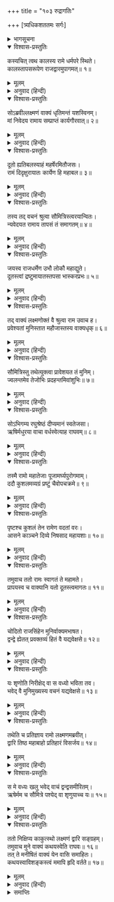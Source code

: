 +++
title = "१०३ रुद्रागतिः"

+++
[त्र्यधिकशततमः सर्गः]



<details><summary>भागसूचना</summary>

103. श्रीरामके यहाँ कालका आगमन और एक कठोर शर्तके साथ उनका वार्ताके लिये उद्यत होना
</details>

<details open><summary>विश्वास-प्रस्तुतिः</summary>

कस्यचित् त्वथ कालस्य रामे धर्मपरे स्थिते।  
कालस्तापसरूपेण राजद्वारमुपागमत्॥ १॥
</details>

<details><summary>मूलम्</summary>

कस्यचित् त्वथ कालस्य रामे धर्मपरे स्थिते।  
कालस्तापसरूपेण राजद्वारमुपागमत्॥ १॥
</details>

<details><summary>अनुवाद (हिन्दी)</summary>

तदनन्तर कुछ समय और बीत जानेपर जब कि भगवान् श्रीराम धर्मपूर्वक अयोध्याके राज्यका पालन कर रहे थे, साक्षात् काल तपस्वीके रूपमें राजभवनके द्वारपर आया॥ १॥
</details>

<details open><summary>विश्वास-प्रस्तुतिः</summary>

सोऽब्रवील्लक्ष्मणं वाक्यं धृतिमन्तं यशस्विनम्।  
मां निवेदय रामाय सम्प्राप्तं कार्यगौरवात्॥ २॥
</details>

<details><summary>मूलम्</summary>

सोऽब्रवील्लक्ष्मणं वाक्यं धृतिमन्तं यशस्विनम्।  
मां निवेदय रामाय सम्प्राप्तं कार्यगौरवात्॥ २॥
</details>

<details><summary>अनुवाद (हिन्दी)</summary>

उसने द्वारपर खड़े हुए धैर्यवान् एवं यशस्वी लक्ष्मणसे कहा—‘मैं एक भारी कार्यसे आया हूँ। तुम श्रीरामचन्द्रजीसे मेरे आगमनकी सूचना दे दो॥ २॥
</details>

<details open><summary>विश्वास-प्रस्तुतिः</summary>

दूतो ह्यतिबलस्याहं महर्षेरमितौजसः।  
रामं दिदृक्षुरायातः कार्येण हि महाबल॥ ३॥
</details>

<details><summary>मूलम्</summary>

दूतो ह्यतिबलस्याहं महर्षेरमितौजसः।  
रामं दिदृक्षुरायातः कार्येण हि महाबल॥ ३॥
</details>

<details><summary>अनुवाद (हिन्दी)</summary>

‘महाबली लक्ष्मण! मैं अमित तेजस्वी महर्षि अतिबलका दूत हूँ और एक आवश्यक कार्यवश श्रीरामचन्द्रजीसे मिलने आया हूँ’॥ ३॥
</details>

<details open><summary>विश्वास-प्रस्तुतिः</summary>

तस्य तद् वचनं श्रुत्वा सौमित्रिस्त्वरयान्वितः।  
न्यवेदयत रामाय तापसं तं समागतम्॥ ४॥
</details>

<details><summary>मूलम्</summary>

तस्य तद् वचनं श्रुत्वा सौमित्रिस्त्वरयान्वितः।  
न्यवेदयत रामाय तापसं तं समागतम्॥ ४॥
</details>

<details><summary>अनुवाद (हिन्दी)</summary>

उसकी वह बात सुनकर सुमित्राकुमार लक्ष्मणने बड़ी उतावलीके साथ भीतर जाकर श्रीरामचन्द्रजीसे उस तापसके आगमनकी सूचना दी—॥ ४॥
</details>

<details open><summary>विश्वास-प्रस्तुतिः</summary>

जयस्व राजधर्मेण उभौ लोकौ महाद्युते।  
दूतस्त्वां द्रष्टुमायातस्तपसा भास्करप्रभः॥ ५॥
</details>

<details><summary>मूलम्</summary>

जयस्व राजधर्मेण उभौ लोकौ महाद्युते।  
दूतस्त्वां द्रष्टुमायातस्तपसा भास्करप्रभः॥ ५॥
</details>

<details><summary>अनुवाद (हिन्दी)</summary>

‘महातेजस्वी महाराज! आप अपने राजधर्मके प्रभावसे इहलोक और परलोकपर भी विजयी हों। एक महर्षि दूतके रूपमें आपसे मिलने आये हैं। वे तपस्याजनित तेजसे सूर्यके समान प्रकाशित हो रहे हैं’॥ ५॥
</details>

<details open><summary>विश्वास-प्रस्तुतिः</summary>

तद् वाक्यं लक्ष्मणोक्तं वै श्रुत्वा राम उवाच ह।  
प्रवेश्यतां मुनिस्तात महौजास्तस्य वाक्यधृक्॥ ६॥
</details>

<details><summary>मूलम्</summary>

तद् वाक्यं लक्ष्मणोक्तं वै श्रुत्वा राम उवाच ह।  
प्रवेश्यतां मुनिस्तात महौजास्तस्य वाक्यधृक्॥ ६॥
</details>

<details><summary>अनुवाद (हिन्दी)</summary>

लक्ष्मणकी कही हुई वह बात सुनकर श्रीरामने कहा—‘तात! उन महातेजस्वी मुनिको भीतर ले आओ, जो कि अपने स्वामीके संदेश लेकर आये हैं’॥ ६॥
</details>

<details open><summary>विश्वास-प्रस्तुतिः</summary>

सौमित्रिस्तु तथेत्युक्त्वा प्रावेशयत तं मुनिम्।  
ज्वलन्तमेव तेजोभिः प्रदहन्तमिवांशुभिः॥ ७॥
</details>

<details><summary>मूलम्</summary>

सौमित्रिस्तु तथेत्युक्त्वा प्रावेशयत तं मुनिम्।  
ज्वलन्तमेव तेजोभिः प्रदहन्तमिवांशुभिः॥ ७॥
</details>

<details><summary>अनुवाद (हिन्दी)</summary>

तब ‘जो आज्ञा’ कहकर सुमित्राकुमार उन मुनिको भीतर ले आये। वे तेजसे प्रज्वलित होते और अपनी प्रखर किरणोंसे दग्ध करते हुए-से जान पड़ते थे॥ ७॥
</details>

<details open><summary>विश्वास-प्रस्तुतिः</summary>

सोऽभिगम्य रघुश्रेष्ठं दीप्यमानं स्वतेजसा।  
ऋषिर्मधुरया वाचा वर्धस्वेत्याह राघवम्॥ ८॥
</details>

<details><summary>मूलम्</summary>

सोऽभिगम्य रघुश्रेष्ठं दीप्यमानं स्वतेजसा।  
ऋषिर्मधुरया वाचा वर्धस्वेत्याह राघवम्॥ ८॥
</details>

<details><summary>अनुवाद (हिन्दी)</summary>

अपने तेजसे दीप्तिमान् रघुकुलतिलक श्रीरामके पास पहुँचकर ऋषिने उनसे मधुर वाणीमें कहा—‘रघुनन्दन! आपका अभ्युदय हो’॥ ८॥
</details>

<details open><summary>विश्वास-प्रस्तुतिः</summary>

तस्मै रामो महातेजाः पूजामर्घ्यपुरोगमाम्।  
ददौ कुशलमव्यग्रं प्रष्टुं चैवोपचक्रमे॥ ९॥
</details>

<details><summary>मूलम्</summary>

तस्मै रामो महातेजाः पूजामर्घ्यपुरोगमाम्।  
ददौ कुशलमव्यग्रं प्रष्टुं चैवोपचक्रमे॥ ९॥
</details>

<details><summary>अनुवाद (हिन्दी)</summary>

महातेजस्वी श्रीरामने उन्हें पाद्य-अर्घ्य आदि पूजनोपचार समर्पित किया और शान्तभावसे उनका कुशल-समाचार पूछना आरम्भ किया॥ ९॥
</details>

<details open><summary>विश्वास-प्रस्तुतिः</summary>

पृष्टश्च कुशलं तेन रामेण वदतां वरः।  
आसने काञ्चने दिव्ये निषसाद महायशाः॥ १०॥
</details>

<details><summary>मूलम्</summary>

पृष्टश्च कुशलं तेन रामेण वदतां वरः।  
आसने काञ्चने दिव्ये निषसाद महायशाः॥ १०॥
</details>

<details><summary>अनुवाद (हिन्दी)</summary>

श्रीरामके पूछनेपर वक्ताओंमें श्रेष्ठ महायशस्वी मुनि कुशल-समाचार बताकर दिव्य सुवर्णमय आसनपर विराजमान हुए॥ १०॥
</details>

<details open><summary>विश्वास-प्रस्तुतिः</summary>

तमुवाच ततो रामः स्वागतं ते महामते।  
प्रापयस्व च वाक्यानि यतो दूतस्त्वमागतः॥ ११॥
</details>

<details><summary>मूलम्</summary>

तमुवाच ततो रामः स्वागतं ते महामते।  
प्रापयस्व च वाक्यानि यतो दूतस्त्वमागतः॥ ११॥
</details>

<details><summary>अनुवाद (हिन्दी)</summary>

तदनन्तर श्रीरामने उनसे कहा—‘महामते! आपका स्वागत है। आप जिनके दूत होकर यहाँ पधारे हैं, उनका संदेश सुनाइये’॥ ११॥
</details>

<details open><summary>विश्वास-प्रस्तुतिः</summary>

चोदितो राजसिंहेन मुनिर्वाक्यमभाषत।  
द्वन्द्वे ह्येतत् प्रवक्तव्यं हितं वै यद्यवेक्षसे॥ १२॥
</details>

<details><summary>मूलम्</summary>

चोदितो राजसिंहेन मुनिर्वाक्यमभाषत।  
द्वन्द्वे ह्येतत् प्रवक्तव्यं हितं वै यद्यवेक्षसे॥ १२॥
</details>

<details><summary>अनुवाद (हिन्दी)</summary>

राजसिंह श्रीरामके द्वारा इस प्रकार प्रेरित होनेपर मुनि बोले—‘यदि आप हमारे हितपर दृष्टि रखें तो जहाँ हम और आप दो ही आदमी रहें, वहीं इस बातको कहना उचित है॥ १२॥
</details>

<details open><summary>विश्वास-प्रस्तुतिः</summary>

यः शृणोति निरीक्षेद् वा स वध्यो भविता तव।  
भवेद् वै मुनिमुख्यस्य वचनं यद्यवेक्षसे॥ १३॥
</details>

<details><summary>मूलम्</summary>

यः शृणोति निरीक्षेद् वा स वध्यो भविता तव।  
भवेद् वै मुनिमुख्यस्य वचनं यद्यवेक्षसे॥ १३॥
</details>

<details><summary>अनुवाद (हिन्दी)</summary>

‘यदि आप मुनिश्रेष्ठ अतिबलके वचनपर ध्यान दें तो आपको यह भी घोषित करना होगा कि जो कोई मनुष्य हम दोनोंकी बातचीत सुन ले अथवा हमें वार्तालाप करते देख ले, वह आप (श्रीराम) का वध्य होगा’॥ १३॥
</details>

<details open><summary>विश्वास-प्रस्तुतिः</summary>

तथेति च प्रतिज्ञाय रामो लक्ष्मणमब्रवीत्।  
द्वारि तिष्ठ महाबाहो प्रतिहारं विसर्जय॥ १४॥
</details>

<details><summary>मूलम्</summary>

तथेति च प्रतिज्ञाय रामो लक्ष्मणमब्रवीत्।  
द्वारि तिष्ठ महाबाहो प्रतिहारं विसर्जय॥ १४॥
</details>

<details><summary>अनुवाद (हिन्दी)</summary>

श्रीरामने ‘तथास्तु’ कहकर इस बातके लिये प्रतिज्ञा की और लक्ष्मणसे कहा—‘महाबाहो! द्वारपालको बिदा कर दो और स्वयं ड्योढ़ीपर खड़े होकर पहरा दो॥
</details>

<details open><summary>विश्वास-प्रस्तुतिः</summary>

स मे वध्यः खलु भवेद् वाचं द्वन्द्वसमीरितम्।  
ऋषेर्मम च सौमित्रे पश्येद् वा शृणुयाच्च यः॥ १५॥
</details>

<details><summary>मूलम्</summary>

स मे वध्यः खलु भवेद् वाचं द्वन्द्वसमीरितम्।  
ऋषेर्मम च सौमित्रे पश्येद् वा शृणुयाच्च यः॥ १५॥
</details>

<details><summary>अनुवाद (हिन्दी)</summary>

‘सुमित्रानन्दन! जो ऋषि और मेरी—दोनोंकी कही हुई बात सुन लेगा या बात करते हमें देख लेगा, वह मेरे द्वारा मारा जायगा’॥ १५॥
</details>

<details open><summary>विश्वास-प्रस्तुतिः</summary>

ततो निक्षिप्य काकुत्स्थो लक्ष्मणं द्वारि सङ्ग्रहम्।  
तमुवाच मुने वाक्यं कथयस्वेति राघवः॥ १६॥  
तत् ते मनीषितं वाक्यं येन वासि समाहितः।  
कथयस्वाविशङ्कस्त्वं ममापि हृदि वर्तते॥ १७॥
</details>

<details><summary>मूलम्</summary>

ततो निक्षिप्य काकुत्स्थो लक्ष्मणं द्वारि सङ्ग्रहम्।  
तमुवाच मुने वाक्यं कथयस्वेति राघवः॥ १६॥  
तत् ते मनीषितं वाक्यं येन वासि समाहितः।  
कथयस्वाविशङ्कस्त्वं ममापि हृदि वर्तते॥ १७॥
</details>

<details><summary>अनुवाद (हिन्दी)</summary>

इस प्रकार अपनी बात ग्रहण करनेवाले लक्ष्मणको दरवाजेपर तैनात करके श्रीरघुनाथजीने समागत महर्षिसे कहा—‘मुने! अब आप निःशङ्क होकर वह बात कहिये, जिसे कहना आपको अभीष्ट है अथवा जिसे कहनेके लिये ही आप यहाँ भेजे गये हैं। मेरे हृदयमें भी उसे सुननेके लिये उत्कण्ठा है’॥ १६-१७॥
</details>

<details><summary>समाप्तिः</summary>

इत्यार्षे श्रीमद्रामायणे वाल्मीकीये आदिकाव्ये उत्तरकाण्डे त्र्यधिकशततमः सर्गः॥ १०३॥  
इस प्रकार श्रीवाल्मीकिनिर्मित आर्षरामायण आदिकाव्यके उत्तरकाण्डमें एक सौ तीनवाँ सर्ग पूरा हुआ॥ १०३॥
</details>

